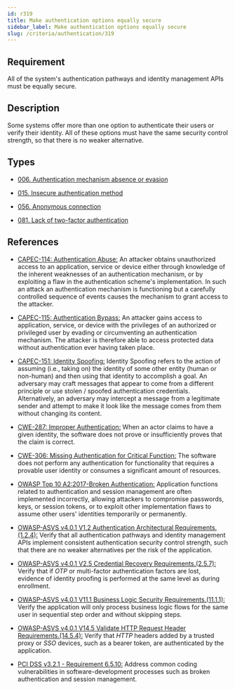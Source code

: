 ```yaml
---
id: r319
title: Make authentication options equally secure
sidebar_label: Make authentication options equally secure
slug: /criteria/authentication/319
---
```


## Requirement

All of the system's authentication pathways and identity management APIs
must be equally secure.

## Description

Some systems offer more than one option to authenticate their users or verify
their identity.
All of these options must have the same security control strength,
so that there is no weaker alternative.

## Types

- [006. Authentication mechanism absence or evasion](/types/006)

- [015. Insecure authentication method](/types/015)

- [056. Anonymous connection](/types/056)

- [081. Lack of two-factor authentication](/types/081)

## References

- [CAPEC-114: Authentication Abuse:](http://capec.mitre.org/data/definitions/114.html)
An attacker obtains unauthorized access to an application, service or device
either through knowledge of the inherent weaknesses of an authentication
mechanism,
or by exploiting a flaw in the authentication scheme's implementation.
In such an attack an authentication mechanism is functioning but a carefully
controlled sequence of events causes the mechanism to grant access to the
attacker.

- [CAPEC-115: Authentication Bypass:](http://capec.mitre.org/data/definitions/115.html)
An attacker gains access to application, service, or device with the privileges
of an authorized or privileged user by evading or circumventing an
authentication mechanism.
The attacker is therefore able to access protected data without authentication
ever having taken place.

- [CAPEC-151: Identity Spoofing:](http://capec.mitre.org/data/definitions/151.html)
Identity Spoofing refers to the action of assuming (i.e., taking on) the
identity of some other entity (human or non-human) and then using that identity
to accomplish a goal.
An adversary may craft messages that appear to come from a different principle
or use stolen / spoofed authentication credentials.
Alternatively, an adversary may intercept a message from a legitimate sender
and attempt to make it look like the message comes from them without changing
its content.

- [CWE-287: Improper Authentication:](https://cwe.mitre.org/data/definitions/287.html)
When an actor claims to have a given identity,
the software does not prove or insufficiently proves that the claim is correct.

- [CWE-306: Missing Authentication for Critical Function:](https://cwe.mitre.org/data/definitions/306.html)
The software does not perform any authentication for functionality that
requires a provable user identity or consumes a significant amount of
resources.

- [OWASP Top 10 A2:2017-Broken Authentication:](https://owasp.org/www-project-top-ten/OWASP_Top_Ten_2017/Top_10-2017_A2-Broken_Authentication)
Application functions related to authentication and session management are
often implemented incorrectly,
allowing attackers to compromise passwords, keys, or session tokens,
or to exploit other implementation flaws to assume other users' identities
temporarily or permanently.

- [OWASP-ASVS v4.0.1 V1.2 Authentication Architectural Requirements.(1.2.4):](https://owasp.org/www-project-application-security-verification-standard/)
Verify that all authentication pathways and identity management APIs implement
consistent authentication security control strength,
such that there are no weaker alternatives per the risk of the application.

- [OWASP-ASVS v4.0.1 V2.5 Credential Recovery Requirements.(2.5.7):](https://owasp.org/www-project-application-security-verification-standard/)
Verify that if *OTP* or multi-factor authentication factors are lost,
evidence of identity proofing is performed at the same level as during
enrollment.

- [OWASP-ASVS v4.0.1 V11.1 Business Logic Security Requirements.(11.1.1):](https://owasp.org/www-project-application-security-verification-standard/)
Verify the application will only process business logic flows for the same user
in sequential step order and without skipping steps.

- [OWASP-ASVS v4.0.1 V14.5 Validate HTTP Request Header Requirements.(14.5.4):](https://owasp.org/www-project-application-security-verification-standard/)
Verify that *HTTP* headers added by a trusted proxy or *SSO* devices,
such as a bearer token, are authenticated by the application.

- [PCI DSS v3.2.1 - Requirement 6.5.10:](https://www.pcisecuritystandards.org/documents/PCI_DSS_v3-2-1.pdf)
Address common coding vulnerabilities in software-development processes such as
broken authentication and session management.
